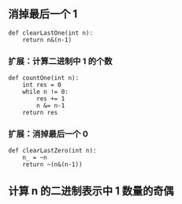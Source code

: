 
## 消掉最后一个 1

```pydocstring
def clearLastOne(int n):
    return n&(n-1)
```

### 扩展：计算二进制中 1 的个数

```pydocstring
def countOne(int n):
    int res = 0
    while n != 0:
        res += 1
        n &= n-1
    return res
```

### 扩展：消掉最后一个 0

```pydocstring
def clearLastZero(int n):
    n_ = ~n
    return ~(n&(n-1))
```

## 计算 n 的二进制表示中 1 数量的奇偶

```pydocstring

```